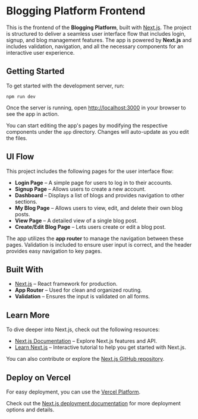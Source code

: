 # Blogging Platform Frontend

This is the frontend of the **Blogging Platform**, built with [Next.js](https://nextjs.org/). The project is structured to deliver a seamless user interface flow that includes login, signup, and blog management features. The app is powered by **Next.js** and includes validation, navigation, and all the necessary components for an interactive user experience.

## Getting Started

To get started with the development server, run:

`npm run dev`

Once the server is running, open [http://localhost:3000](http://localhost:3000) in your browser to see the app in action.

You can start editing the app's pages by modifying the respective components under the `app` directory. Changes will auto-update as you edit the files.

## UI Flow

This project includes the following pages for the user interface flow:

- **Login Page** – A simple page for users to log in to their accounts.
- **Signup Page** – Allows users to create a new account.
- **Dashboard** – Displays a list of blogs and provides navigation to other sections.
- **My Blog Page** – Allows users to view, edit, and delete their own blog posts.
- **View Page** – A detailed view of a single blog post.
- **Create/Edit Blog Page** – Lets users create or edit a blog post.

The app utilizes the **app router** to manage the navigation between these pages. Validation is included to ensure user input is correct, and the header provides easy navigation to key pages.

## Built With

- [Next.js](https://nextjs.org/) – React framework for production.
- **App Router** – Used for clean and organized routing.
- **Validation** – Ensures the input is validated on all forms.

## Learn More

To dive deeper into Next.js, check out the following resources:

- [Next.js Documentation](https://nextjs.org/docs) – Explore Next.js features and API.
- [Learn Next.js](https://nextjs.org/learn) – Interactive tutorial to help you get started with Next.js.

You can also contribute or explore the [Next.js GitHub repository](https://github.com/vercel/next.js/).

## Deploy on Vercel

For easy deployment, you can use the [Vercel Platform](https://vercel.com/new?utm_medium=default-template&filter=next.js&utm_source=create-next-app&utm_campaign=create-next-app-readme). 

Check out the [Next.js deployment documentation](https://nextjs.org/docs/deployment) for more deployment options and details.
